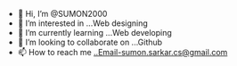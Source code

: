 - 👋 Hi, I’m @SUMON2000
- 👀 I’m interested in ...Web designing
- 🌱 I’m currently learning ...Web developing
- 💞️ I’m looking to collaborate on ...Github
- 📫 How to reach me ..Email-sumon.sarkar.cs@gmail.com

<!---
SUMON2000/SUMON2000 is a ✨ special ✨ repository because its `README.md` (this file) appears on your GitHub profile.
You can click the Preview link to take a look at your changes.
--->
